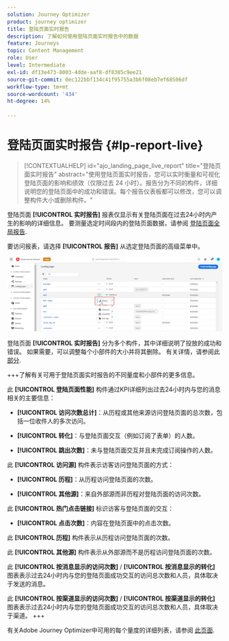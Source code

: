 ```yaml
---
solution: Journey Optimizer
product: journey optimizer
title: 登陆页面实时报告
description: 了解如何使用登陆页面实时报告中的数据
feature: Journeys
topic: Content Management
role: User
level: Intermediate
exl-id: df13e473-8003-4dde-aaf8-df8385c9ee21
source-git-commit: 0ec122bbf134c41f95755a3b6f08eb7ef68506df
workflow-type: tm+mt
source-wordcount: '434'
ht-degree: 14%

---
```


# 登陆页面实时报告 {#lp-report-live}

>[!CONTEXTUALHELP]
>id="ajo_landing_page_live_report"
>title="登陆页面实时报告"
>abstract="使用登陆页面实时报告，您可以实时衡量和可视化登陆页面的影响和绩效（仅限过去 24 小时）。报告分为不同的构件，详细说明您的登陆页面中的成功和错误。每个报告仪表板都可以修改，您可以调整构件大小或删除构件。"

登陆页面 **[!UICONTROL 实时报告]** 报表仅显示有关登陆页面在过去24小时内产生的影响的详细信息。 要测量选定时间段内的登陆页面数据，请参阅 [登陆页面全局报告](lp-report-global.md).

要访问报表，请选择 **[!UICONTROL 报告]** 从选定登陆页面的高级菜单中。

![](assets/landing_page_report.png)

登陆页面 **[!UICONTROL 实时报告]** 分为多个构件，其中详细说明了投放的成功和错误。 如果需要，可以调整每个小部件的大小并将其删除。 有关详情，请参阅此 [部分](live-report.md).

+++了解有关可用于登陆页面实时报告的不同量度和小部件的更多信息。

此 **[!UICONTROL 登陆页面性能]** 构件通过KPI详细列出过去24小时内与您的消息相关的主要信息：

* **[!UICONTROL 访问次数总计]**：从历程或其他来源访问登陆页面的总次数，包括一位收件人的多次访问。

* **[!UICONTROL 转化]**：与登陆页面交互（例如订阅了表单）的人数。

* **[!UICONTROL 跳出次数]**：未与登陆页面交互并且未完成订阅操作的人数。

此 **[!UICONTROL 访问源]** 构件表示访客访问登陆页面的方式：

* **[!UICONTROL 历程]**：从历程访问登陆页面的次数。

* **[!UICONTROL 其他源]**：来自外部源而非历程对登陆页面的访问次数。

此 **[!UICONTROL 热门点击链接]** 标识访客与登陆页面的交互：

* **[!UICONTROL 点击次数]**：内容在登陆页面中的点击次数。

此 **[!UICONTROL 历程]** 构件表示从历程访问登陆页面的次数。

此 **[!UICONTROL 其他源]** 构件表示从外部源而不是历程访问登陆页面的次数。

此 **[!UICONTROL 按消息显示的访问次数]** / **[!UICONTROL 按消息显示的转化]** 图表表示过去24小时内与您的登陆页面成功交互的访问总次数和人员，具体取决于发送的消息。

此 **[!UICONTROL 按渠道显示的访问次数]** / **[!UICONTROL 按渠道显示的转化]** 图表表示过去24小时内与您的登陆页面成功交互的访问总次数和人员，具体取决于渠道。
+++

有关Adobe Journey Optimizer中可用的每个量度的详细列表，请参阅 [此页面](live-report.md#list-of-components-live).
